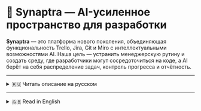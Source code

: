 # 🚀 Synaptra — AI-усиленное пространство для разработки

**Synaptra** — это платформа нового поколения, объединяющая функциональность Trello, Jira, Git и Miro с интеллектуальными возможностями AI. Наша цель — устранить менеджерскую рутину и создать среду, где разработчики могут сосредоточиться на коде, а AI берёт на себя распределение задач, контроль прогресса и отчётность.

---

<details>
<summary>🇷🇺 Читать описание на русском</summary>

## 💡 Ключевая идея

Synaptra заменяет традиционную цепочку "менеджер → тимлид → разработчик" на AI-ассистента, который:

- 📌 Понимает задачи от менеджеров.
- 🧠 Автоматически распределяет их между разработчиками.
- 🔍 Анализирует коммиты и pull requests.
- 📊 Контролирует выполнение задач и формирует отчёты.
- 🤖 В будущем: участвует в code review, помогает в CI/CD, генерирует документацию.

> ⚠️ **Важно:** Synaptra **не заменяет тимлида**, а усиливает его. AI-ассистент берёт на себя рутину, позволяя тимлиду сосредоточиться на архитектуре, росте команды и стратегических решениях. Это облегчает коммуникацию, делает процесс постановки задач и контроля более прозрачным и понятным для всей команды.

---

## 🔐 Безопасность и развертывание

Synaptra поставляется как **коробочное решение**, которое можно развернуть на внутреннем сервере компании. Это обеспечивает:

- 🔒 Полный контроль над данными.
- 🌐 Работа без зависимости от внешних облаков.
- 🛡 Соответствие внутренним политикам безопасности.

---

## 🧩 Модули и структура

### ✅ Реализовано:
- **Auth** — JWT-аутентификация, история входов, подтверждение устройств.
- **Project** — управление проектами и командами.
- **Kanban** — визуальная доска задач с поддержкой гибкого workflow.

### 🆕 Новый интерфейс:
- Страница авторизации и регистрации
- Главный дашборд
- Онбординг для быстрого старта в проекте

### 🔄 В процессе:
- **Git Integration (MVP)** — webhooks для GitHub/GitLab, анализ коммитов.
- **AI-ассистент** — интеллектуальное распределение и мониторинг задач.

---

## 🧠 Что умеет AI

> **Synaptra AI** = виртуальный тимлид.

- ⚙️ Назначает задачи с учётом навыков, загрузки и контекста.
- 🧾 Генерирует отчёты и статус обновления.
- 📎 Связывает задачи с коммитами.
- 🗂 Предлагает улучшения в декомпозиции задач.
- 🤝 Поддерживает команду как цифровой помощник.

---

## 🛠 Стек технологий

- **Backend**: Laravel 12, модульная архитектура (DDD-inspired)
- **Frontend**: Blade (SSR, без SPA в MVP)
- **Язык**: PHP 8.3+
- **Инфраструктура контейнеров (Laravel Sail)**:
    - Docker с базовой конфигурацией
    - Контейнеры: `soketi` (WebSocket сервер), `redis`, `mysql`, `elasticsearch`
- **Git-интеграция**: Webhooks (GitHub/GitLab)
- **AI**: NLP, ML (в будущем — LLM и embedding store)

> 🔧 В планах — пересмотр и оптимизация Docker-структуры для более гибкого масштабирования и расширения функционала. Будет создан не базовый Sail `docker-compose.yml`, а более чётко разделённая и улучшенная структура контейнеров.


## 📁 Архитектура проекта (пример модуля)

```
Modules/
└── Auth/
    ├── Application/
    ├── Domain/
    ├── Http/
    └── Infrastructure/
```

> Принцип разделения: Application (UseCases, DTO) / Domain (Entities, Contracts) / Infrastructure (Eloquent, сервисы, миграции) / Http (контроллеры, middleware, requests, ресурсы)

---

## 🛣 Roadmap

| Версия | Особенности |
|--------|-------------|
| MVP    | Auth + Project + Kanban + Git (через webhook) |
| v1.1   | AI-ассистент, анализ задач и активности |
| v2     | Микросервисная архитектура, CI/CD |
| v3     | Визуальное управление (Miro-style), собственное git-хранилище |

---

## 🌟 Почему Synaptra?

- ⏱ Меньше времени на менеджмент — больше на код.
- 🤖 Интеллектуальный ассистент вместо ручного контроля.
- 🧠 AI-помощник, обучаемый под команду.
- 🌐 Единая экосистема без разрозненных сервисов.
- 🧩 Поддержка локального развёртывания для максимальной безопасности.

---

## 🧾 Текущие коммиты (Commit Activity)

| Name   | Branch    | Commit Description                                           | Status     |
|--------|-----------|-------------------------------------------------------------|------------|
| SA01   | `sa01`    | Обновлена логика onboarding, возможность создать проект и доску | 🔧 В процессе |

> 📌 **Формат названия веток:** `SAxx`, где `SA` — от *Synaptra*, а `xx` — номер задачи. Таблица фиксирует два завершённых коммита и один текущий в работе, чтобы наглядно отслеживать прогресс.

---

## 📬 Контакты

Создатель: [Egor Titov](mailto:titov.ggg2017@yandex.ru)

</details>

---

<details>
<summary>🇬🇧 Read in English</summary>

## 💡 Core Idea

Synaptra replaces the traditional chain “manager → tech lead → developer” with an AI assistant that:

- 📌 Understands tasks from managers.
- 🧠 Automatically distributes them among developers.
- 🔍 Analyzes commits and pull requests.
- 📊 Tracks progress and generates reports.
- 🤖 Future goals: code reviews, CI/CD help, and automatic documentation.

> ⚠️ **Note:** Synaptra **does not replace tech leads** — it empowers them. The AI handles repetitive tasks so that tech leads can focus on architecture, team development, and strategic planning. It improves communication, transparency, and task management across the team.

---

## 🔐 Security & Deployment

Synaptra is available as an **on-premise box solution**, which can be deployed on the client’s internal servers for:

- 🔒 Full data control.
- 🌐 Operation without third-party cloud dependencies.
- 🛡 Compliance with internal security policies.

---

## 🧩 Modules & Structure

### ✅ Implemented:
- **Auth** — JWT authentication, login history, device confirmations.
- **Project** — project and team management.
- **Kanban** — visual task board with flexible workflows.

### 🆕 UI Added:
- Login and registration screens
- Main dashboard
- Onboarding for quick project setup

### 🔄 In Progress:
- **Git Integration (MVP)** — webhooks for GitHub/GitLab, commit analysis.
- **AI Assistant** — intelligent task allocation and monitoring.

---

## 🧠 What Synaptra AI Can Do

> **Synaptra AI** = your virtual tech lead.

- ⚙️ Assigns tasks based on skills, workload, and context.
- 🧾 Generates reports and status updates.
- 📎 Links tasks to commits.
- 🗂 Suggests better task decomposition.
- 🤝 Supports the team as a digital assistant.

---

## 🛠  Tech Stack

- **Backend**: Laravel 12, modular architecture (DDD-inspired)
- **Frontend**: Blade (SSR, no SPA in MVP)
- **Language**: PHP 8.3+
- **Container Infrastructure (Laravel Sail)**:
    - Docker with basic configuration
    - Containers: `soketi` (WebSocket server), `redis`, `mysql`, `elasticsearch`
- **Git Integration**: Webhooks (GitHub/GitLab)
- **AI**: NLP, ML (future — LLM and embedding store)

> 🔧 Planned revision and optimization of the Docker setup for better scalability and extended functionality. Instead of the basic Sail `docker-compose.yml`, a more clearly separated and improved container structure will be created.

## 📁 Project Architecture (Module Example)

```
Modules/
└── Auth/
    ├── Application/
    ├── Domain/
    ├── Http/
    └── Infrastructure/
```

> Separation principles: Application (UseCases, DTOs) / Domain (Entities, Contracts) / Infrastructure (Eloquent, services, migrations) / Http (controllers, middleware, requests, resources)

---

## 🛣 Roadmap

| Version | Features |
|---------|----------|
| MVP     | Auth + Project + Kanban + Git (via webhook) |
| v1.1    | AI assistant, task and activity analysis |
| v2      | Microservices architecture, CI/CD |
| v3      | Visual planning (Miro-style), own Git storage |

---

## 🌟 Why Synaptra?

- ⏱ Less time on management — more time for code.
- 🤖 Smart assistant instead of manual control.
- 🧠 AI tailored to your team.
- 🌐 Unified ecosystem without scattered tools.
- 🧩 On-prem deployment for full control and security.

---

## 🧾 Commit Activity

| Name   | Branch    | Commit Description                                           | Status     |
|--------|-----------|-------------------------------------------------------------|------------|
| SA01   | `sa01`    | Updated onboarding logic, added ability to create project and board | 🔧 In progress |

> 📌 **Branch name format:** `SAxx`, where `SA` stands for *Synaptra* and `xx` is the task number. The table shows two recent closed commits and the current one in progress to track development progress clearly.

---

## 📬 Contact

Creator: [Egor Titov](mailto:titov.ggg2017@yandex.ru)

</details>


